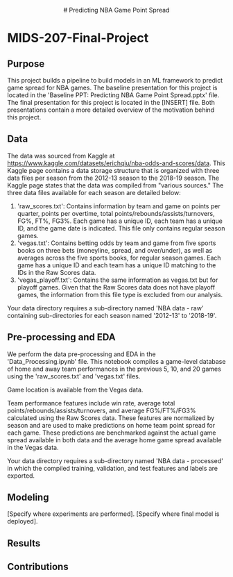  <p align="center">
# Predicting NBA Game Point Spread
</p>


# MIDS-207-Final-Project

## Purpose

This project builds a pipeline to build models in an ML framework to predict game spread for NBA games. The baseline presentation for this project is located in the 'Baseline PPT: Predicting NBA Game Point Spread.pptx' file. The final presentation for this project is located in the [INSERT] file. Both presentations contain a more detailed overview of the motivation behind this project.

## Data

The data was sourced from Kaggle at https://www.kaggle.com/datasets/erichqiu/nba-odds-and-scores/data. This Kaggle page contains a data storage structure that is organized with three data files per season from the 2012-13 season to the 2018-19 season. The Kaggle page states that the data was compiled from "various sources." The three data files available for each season are detailed below:

1. 'raw_scores.txt': Contains information by team and game on points per quarter, points per overtime, total points/rebounds/assists/turnovers, FG%, FT%, FG3%. Each game has a unique ID, each team has a unique ID, and the game date is indicated. This file only contains regular season games.
2. 'vegas.txt': Contains betting odds by team and game from five sports books on three bets (moneyline, spread, and over/under), as well as averages across the five sports books, for regular season games. Each game has a unique ID and each team has a unique ID matching to the IDs in the Raw Scores data.
3. 'vegas_playoff.txt': Contains the same information as vegas.txt but for playoff games. Given that the Raw Scores data does not have playoff games, the information from this file type is excluded from our analysis.

Your data directory requires a sub-directory named 'NBA data - raw' containing sub-directories for each season named '2012-13' to '2018-19'.

## Pre-processing and EDA

We perform the data pre-processing and EDA in the 'Data_Processing.ipynb' file. This notebook compiles a game-level database of home and away team performances in the previous 5, 10, and 20 games using the 'raw_scores.txt' and 'vegas.txt' files. 

Game location is available from the Vegas data. 

Team performance features include win rate, average total points/rebounds/assists/turnovers, and average FG%/FT%/FG3% calculated using the Raw Scores data. These features are normalized by season and are used to make predictions on home team point spread for each game. These predictions are benchmarked against the actual game spread available in both data and the average home game spread available in the Vegas data.

Your data directory requires a sub-directory named 'NBA data - processed' in which the compiled training, validation, and test features and labels are exported.

## Modeling

[Specify where experiments are performed]. [Specify where final model is deployed].

## Results

## Contributions
